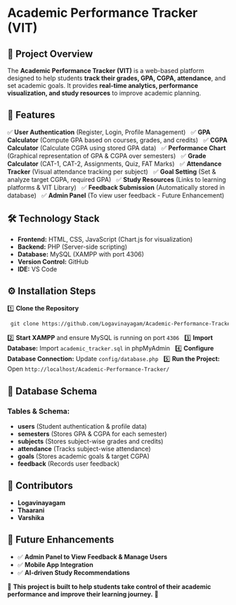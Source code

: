 # Academic Performance Tracker (VIT)

## 📌 Project Overview
The **Academic Performance Tracker (VIT)** is a web-based platform designed to help students **track their grades, GPA, CGPA, attendance**, and set academic goals. It provides **real-time analytics, performance visualization, and study resources** to improve academic planning.

## 🚀 Features
✅ **User Authentication** (Register, Login, Profile Management)  
✅ **GPA Calculator** (Compute GPA based on courses, grades, and credits)  
✅ **CGPA Calculator** (Calculate CGPA using stored GPA data)  
✅ **Performance Chart** (Graphical representation of GPA & CGPA over semesters)  
✅ **Grade Calculator** (CAT-1, CAT-2, Assignments, Quiz, FAT Marks)  
✅ **Attendance Tracker** (Visual attendance tracking per subject)  
✅ **Goal Setting** (Set & analyze target CGPA, required GPA)  
✅ **Study Resources** (Links to learning platforms & VIT Library)  
✅ **Feedback Submission** (Automatically stored in database)  
✅ **Admin Panel** (To view user feedback - Future Enhancement)  

## 🛠 Technology Stack
- **Frontend:** HTML, CSS, JavaScript (Chart.js for visualization)
- **Backend:** PHP (Server-side scripting)
- **Database:** MySQL (XAMPP with port 4306)
- **Version Control:** GitHub
- **IDE:** VS Code

## ⚙️ Installation Steps
1️⃣ **Clone the Repository**
```bash
 git clone https://github.com/Logavinayagam/Academic-Performance-Tracker-VIT-.git
```
2️⃣ **Start XAMPP** and ensure MySQL is running on port `4306`  
3️⃣ **Import Database:** Import `academic_tracker.sql` in phpMyAdmin  
4️⃣ **Configure Database Connection:** Update `config/database.php`  
5️⃣ **Run the Project:** Open `http://localhost/Academic-Performance-Tracker/`  

## 📂 Database Schema
### **Tables & Schema:**
- **users** (Student authentication & profile data)
- **semesters** (Stores GPA & CGPA for each semester)
- **subjects** (Stores subject-wise grades and credits)
- **attendance** (Tracks subject-wise attendance)
- **goals** (Stores academic goals & target CGPA)
- **feedback** (Records user feedback)


## 👥 Contributors
- **Logavinayagam** 
- **Thaarani** 
- **Varshika** 

## 🔮 Future Enhancements
- ✅ **Admin Panel to View Feedback & Manage Users**
- ✅ **Mobile App Integration**
- ✅ **AI-driven Study Recommendations**

📌 **This project is built to help students take control of their academic performance and improve their learning journey.** 🚀


